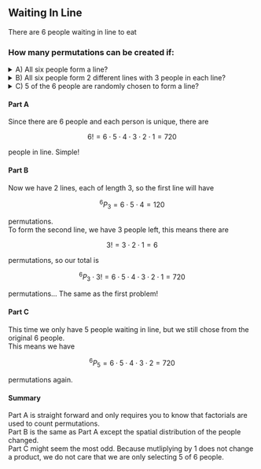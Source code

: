## Waiting In Line
There are $6$ people waiting in line to eat
### How many permutations can be created if:
<details><summary><bold>A) </bol>All six people form a line?</summary>$$6! = 720$$</details>
<details><summary><bold>B) </bol>All six people form 2 different lines with 3 people in each line?</summary>$$6! = 720$$</details>
<details><summary><bold>C) </bol>5 of the 6 people are randomly chosen to form a line?</summary>$$6! = 720$$</details>

#### Part A
Since there are $6$ people and each person is unique, there are
```math
6! = 6 \cdot 5 \cdot 4 \cdot 3 \cdot 2 \cdot 1 = 720
```
people in line.  Simple!  
  
#### Part B
Now we have $2$ lines, each of length $3$, so the first line will have
```math
{}^{6}P_3 = 6 \cdot 5 \cdot 4 = 120
```
permutations.  
To form the second line, we have $3$ people left, this means there are
```math
3! = 3 \cdot 2 \cdot 1 = 6
```
permutations, so our total is
```math
{}^{6}P_3 \cdot 3! = 6 \cdot 5 \cdot 4 \cdot 3 \cdot 2 \cdot 1 = 720
```
permutations... The same as the first problem!
#### Part C
This time we only have $5$ people waiting in line, but we still chose from the original $6$ people.  
This means we have
```math
{}^{6}P_5 = 6 \cdot 5 \cdot 4 \cdot 3 \cdot 2 = 720
```
permutations again.  
  

#### Summary
Part A is straight forward and only requires you to know that factorials are used to count permutations.  
Part B is the same as Part A except the spatial distribution of the people changed.  
Part C might seem the most odd.  Because mutliplying by $1$ does not change a product, we do not care that we are only selecting $5$ of $6$ people.  
